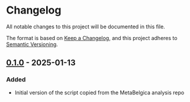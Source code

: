 # Changelog

All notable changes to this project will be documented in this file.

The format is based on [Keep a Changelog](https://keepachangelog.com/en/1.0.0/),
and this project adheres to [Semantic Versioning](https://semver.org/spec/v2.0.0.html).

## [0.1.0] - 2025-01-13

### Added

- Initial version of the script copied from the MetaBelgica analysis repo

[0.1.0]: https://github.com/metabelgica/geoname-enrichment/releases/tag/v0.1.0

